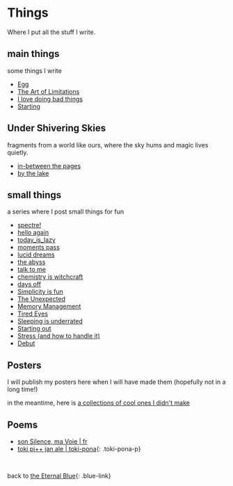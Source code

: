 # Things

Where I put all the stuff I write.

## main things

some things I write

- [Egg](things/egg)
- [The Art of Limitations](things/the_art_of_limitations)
- [I love doing bad things](things/bad_things)
- [Starting](things/starting)


## Under Shivering Skies

fragments from a world like ours, where the sky hums and magic lives quietly.

- [in-between the pages](shivering_skies/in_between_the_pages)
- [by the lake](shivering_skies/by_the_lake)


## small things

a series where I post small things for fun

- [spectre!](postaday/17_spectre)
- [hello again](postaday/16_hello_again)
- [today_is_lazy](postaday/15_today_is_lazy)
- [moments pass](postaday/14_moments_pass)
- [lucid dreams](postaday/13_lucid_dreams)
- [the abyss](postaday/12_the_abyss)
- [talk to me](postaday/11_talk_to_me)
- [chemistry is witchcraft](postaday/10_chemistry_is_witchcraft)
- [days off](postaday/09_days_off)
- [Simplicity is fun](postaday/08_simplicity_is_fun)
- [The Unexpected](postaday/07_the_unexpected)
- [Memory Management](postaday/06_memory_management)
- [Tired Eyes](postaday/05_tired_eyes)
- [Sleeping is underrated](postaday/04_sleeping_is_underrated)
- [Starting out](postaday/03_starting)
- [Stress (and how to handle it)](postaday/02_how_to_handle_stress)
- [Debut](postaday/01_debut)


## Posters

I will publish my posters here when I will have made them (hopefully not in a long time!)

in the meantime, here is [a collections of cool ones I didn't make](things/posters)


## Poems

- [son Silence, ma Voie | fr](things/son_silence_ma_voie)
- [toki pi++ jan ale | toki-pona](things/toki_pi_jan_ale){: .toki-pona-p}

<br>

back to [the Eternal Blue](./){: .blue-link}
